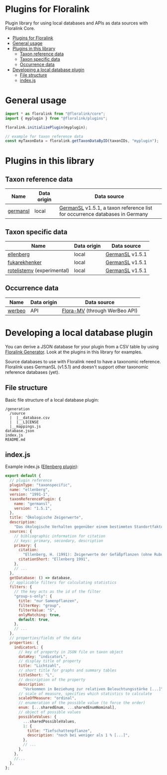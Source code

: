# Plugins for Floralink

Plugin library for using local databases and APIs as data sources with Floralink Core.

- [Plugins for Floralink](#plugins-for-floralink)
- [General usage](#general-usage)
- [Plugins in this library](#plugins-in-this-library)
  - [Taxon reference data](#taxon-reference-data)
  - [Taxon specific data](#taxon-specific-data)
  - [Occurrence data](#occurrence-data)
- [Developing a local database plugin](#developing-a-local-database-plugin)
  - [File structure](#file-structure)
  - [index.js](#indexjs)

# General usage

```javascript
import * as floralink from "@floralink/core";
import { myplugin } from "@floralink/plugins";

floralink.initializePlugin(myplugin);

// example for taxon reference data
const myTaxonData = floralink.getTaxonDataByID(taxonIDs, "myplugin");
```

# Plugins in this library

## Taxon reference data

| Name                        | Data origin | Data source                                                                                                         |
| --------------------------- | ----------- | ------------------------------------------------------------------------------------------------------------------- |
| [germansl](./src/germansl/) | local       | [GermanSL](https://germansl.infinitenature.org/) v1.5.1, a taxon reference list for occurrence databases in Germany |

## Taxon specific data

| Name                                             | Data origin | Data source                                             |
| ------------------------------------------------ | ----------- | ------------------------------------------------------- |
| [ellenberg](./src/ellenberg/)                    | local       | [GermanSL](https://germansl.infinitenature.org/) v1.5.1 |
| [fukarekhenker](./src/fukarekhenker/)            | local       | [GermanSL](https://germansl.infinitenature.org/) v1.5.1 |
| [rotelistemv](./src/rotelistemv/) (experimental) | local       | [GermanSL](https://germansl.infinitenature.org/) v1.5.1 |

## Occurrence data

| Name                    | Data origin | Data source                                               |
| ----------------------- | ----------- | --------------------------------------------------------- |
| [werbeo](./src/werbeo/) | API         | [Flora-MV](https://www.flora-mv.de/) (through WerBeo API) |

# Developing a local database plugin

You can derive a JSON database for your plugin from a CSV table by using [Floralink Generator](https://github.com/floralink/generator). Look at the plugins in this library for examples.

Source databases to use with Floralink need to have a taxonomic reference. Floralink uses GermanSL (v1.5.1) and doesn't support other taxonomic reference databases (yet).

## File structure

Basic file structure of a local database plugin:

```
/generation
  /source
  |  |__database.csv
  |  |__LICENSE
  |__mappings.js
database.json
index.js
README.md
```

## index.js

Example index.js ([Ellenberg plugin](./src/ellenberg/index.js)):

```javascript
export default {
  // plugin reference
  pluginType: "taxonspecific",
  name: "ellenberg",
  version: "1991-1",
  taxonReferencePlugin: {
    name: "germansl",
    version: "1.5.1",
  },
  title: "Ökologische Zeigerwerte",
  description:
    "Das ökologische Verhalten gegenüber einem bestimmten Standortfaktor [...]",
  sources: {
    // bibliographic information for citation
    // keys: primary, secondary, description
    primary: {
      citation:
        "Ellenberg, H. (1991): Zeigerwerte der Gefäßpflanzen (ohne Rubus). [...]",
      citationShort: "Ellenberg 1991",
    },
    // ...
  },
  getDatabase: () => database,
  // applicable filters for calculating statistics
  filters: {
    // the key acts as the id of the filter
    "group-s-only": {
      title: "nur Samenpflanzen",
      filterKey: "group",
      filterValue: "S",
      onlyMatching: true,
      default: true,
    },
    // ...
  },
  // properties/fields of the data
  properties: {
    indicatorL: {
      // key of property in JSON file on taxon object
      dataKey: "indicatorL",
      // display title of property
      title: "Lichtzahl",
      // short title for graphs and summary tables
      titleShort: "L",
      // description of the property
      description:
        "Vorkommen in Beziehung zur relativen Beleuchtungsstärke [...]",
      // scale of measure, specifies which statistics to calculate
      scaleOfMeasure: "ordinal",
      // enumeration of the possible value (to force the order)
      enum: [...sharedEnum, ...sharedEnumNominal],
      // object of possible values
      possibleValues: {
        ...sharedPossibleValues,
        1: {
          title: "Tiefschattenpflanze",
          description: "noch bei weniger als 1 % [...]",
        },
        // ...
      },
    },
    //...
  },
};
```
